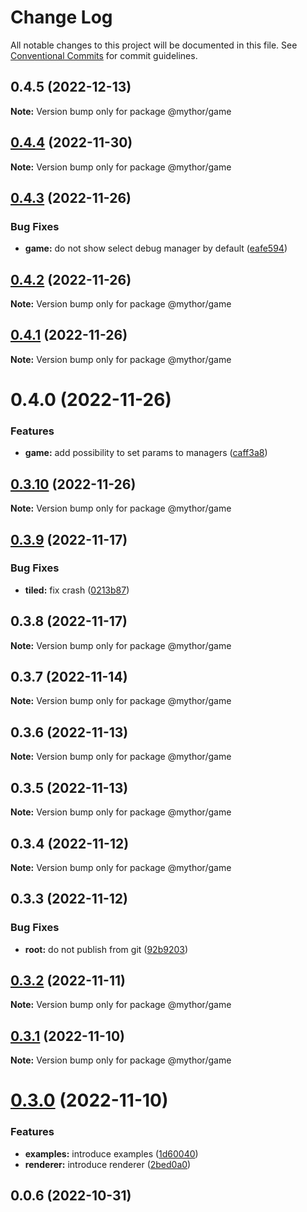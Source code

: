 # Change Log

All notable changes to this project will be documented in this file.
See [Conventional Commits](https://conventionalcommits.org) for commit guidelines.

## 0.4.5 (2022-12-13)

**Note:** Version bump only for package @mythor/game

## [0.4.4](https://github.com/desaintvincent/mythor/compare/@mythor/game@0.4.3...@mythor/game@0.4.4) (2022-11-30)

**Note:** Version bump only for package @mythor/game

## [0.4.3](https://github.com/desaintvincent/mythor/compare/@mythor/game@0.4.2...@mythor/game@0.4.3) (2022-11-26)

### Bug Fixes

- **game:** do not show select debug manager by default ([eafe594](https://github.com/desaintvincent/mythor/commit/eafe594dc2ec66dac64b8a687d92ef069291a211))

## [0.4.2](https://github.com/desaintvincent/mythor/compare/@mythor/game@0.4.1...@mythor/game@0.4.2) (2022-11-26)

**Note:** Version bump only for package @mythor/game

## [0.4.1](https://github.com/desaintvincent/mythor/compare/@mythor/game@0.4.0...@mythor/game@0.4.1) (2022-11-26)

**Note:** Version bump only for package @mythor/game

# 0.4.0 (2022-11-26)

### Features

- **game:** add possibility to set params to managers ([caff3a8](https://github.com/desaintvincent/mythor/commit/caff3a87584547b288a8799aac713904a6837e03))

## [0.3.10](https://github.com/desaintvincent/mythor/compare/@mythor/game@0.3.9...@mythor/game@0.3.10) (2022-11-26)

**Note:** Version bump only for package @mythor/game

## [0.3.9](https://github.com/desaintvincent/mythor/compare/@mythor/game@0.3.8...@mythor/game@0.3.9) (2022-11-17)

### Bug Fixes

- **tiled:** fix crash ([0213b87](https://github.com/desaintvincent/mythor/commit/0213b872d42158d89858e8d62fff1473316b3493))

## 0.3.8 (2022-11-17)

**Note:** Version bump only for package @mythor/game

## 0.3.7 (2022-11-14)

**Note:** Version bump only for package @mythor/game

## 0.3.6 (2022-11-13)

**Note:** Version bump only for package @mythor/game

## 0.3.5 (2022-11-13)

**Note:** Version bump only for package @mythor/game

## 0.3.4 (2022-11-12)

**Note:** Version bump only for package @mythor/game

## 0.3.3 (2022-11-12)

### Bug Fixes

- **root:** do not publish from git ([92b9203](https://github.com/desaintvincent/mythor/commit/92b920302e85ccf1d91dcabf2351ed5c4d92f249))

## [0.3.2](https://github.com/desaintvincent/mythor/compare/@mythor/game@0.3.1...@mythor/game@0.3.2) (2022-11-11)

**Note:** Version bump only for package @mythor/game

## [0.3.1](https://github.com/desaintvincent/mythor/compare/@mythor/game@0.3.0...@mythor/game@0.3.1) (2022-11-10)

**Note:** Version bump only for package @mythor/game

# [0.3.0](https://github.com/desaintvincent/mythor/compare/@mythor/game@0.0.3...@mythor/game@0.3.0) (2022-11-10)

### Features

- **examples:** introduce examples ([1d60040](https://github.com/desaintvincent/mythor/commit/1d60040d84c05ab1b7e65cc74bf74e14510b4370))
- **renderer:** introduce renderer ([2bed0a0](https://github.com/desaintvincent/mythor/commit/2bed0a0a84108edef6291d5a3de201e284e36f4c))

## 0.0.6 (2022-10-31)

